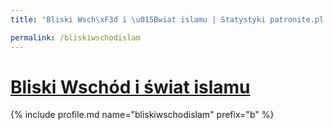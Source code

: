```yaml
---
title: "Bliski Wsch\xF3d i \u015Bwiat islamu | Statystyki patronite.pl | Patromierz"

permalink: /bliskiwschodislam
---
```


# [Bliski Wschód i świat islamu](https://patronite.pl/bliskiwschodislam)

{% include profile.md name="bliskiwschodislam" prefix="b" %}
